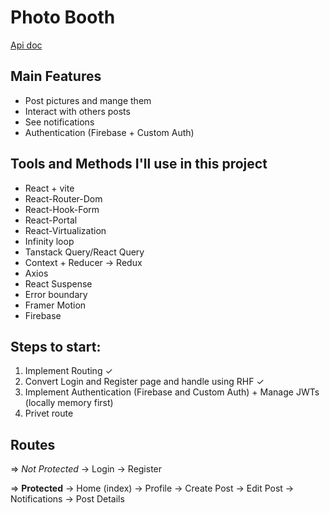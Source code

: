 # Photo Booth

[Api doc](https://documenter.getpostman.com/view/9649334/2sB2x5FsPY#c224037c-0ace-4622-83bc-5b2d968f6244)

## Main Features

- Post pictures and mange them
- Interact with others posts
- See notifications
- Authentication (Firebase + Custom Auth)

## Tools and Methods I'll use in this project

- React + vite
- React-Router-Dom
- React-Hook-Form
- React-Portal
- React-Virtualization
- Infinity loop
- Tanstack Query/React Query
- Context + Reducer -> Redux
- Axios
- React Suspense
- Error boundary
- Framer Motion
- Firebase

## Steps to start:

1. Implement Routing ✓
2. Convert Login and Register page and handle using RHF ✓
3. Implement Authentication (Firebase and Custom Auth) + Manage JWTs (locally memory first)
4. Privet route

## Routes

=> _Not Protected_
-> Login
-> Register

=> **Protected**
-> Home (index)
-> Profile
-> Create Post
-> Edit Post
-> Notifications
-> Post Details
